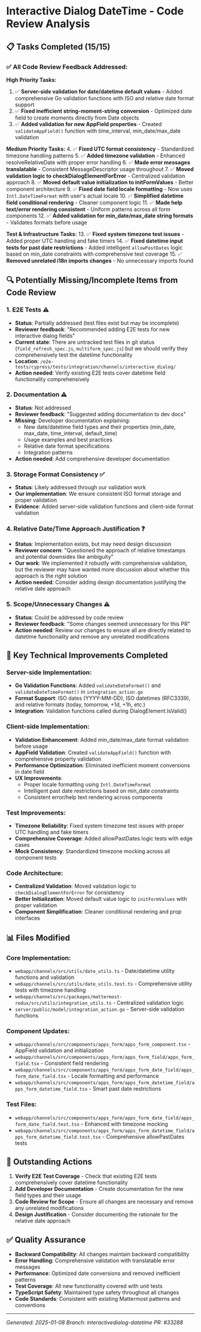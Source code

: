 # Interactive Dialog DateTime - Code Review Analysis

## 📋 **Tasks Completed (15/15)**

### ✅ **All Code Review Feedback Addressed:**

**High Priority Tasks:**
1. ✅ **Server-side validation for date/datetime default values** - Added comprehensive Go validation functions with ISO and relative date format support
2. ✅ **Fixed inefficient string-moment-string conversion** - Optimized date field to create moments directly from Date objects  
3. ✅ **Added validation for new AppField properties** - Created `validateAppField()` function with time_interval, min_date/max_date validation

**Medium Priority Tasks:**
4. ✅ **Fixed UTC format consistency** - Standardized timezone handling patterns
5. ✅ **Added timezone validation** - Enhanced resolveRelativeDate with proper error handling
6. ✅ **Made error messages translatable** - Consistent MessageDescriptor usage throughout
7. ✅ **Moved validation logic to checkDialogElementForError** - Centralized validation approach
8. ✅ **Moved default value initialization to initFormValues** - Better component architecture
9. ✅ **Fixed date field locale formatting** - Now uses `Intl.DateTimeFormat` with user's actual locale
10. ✅ **Simplified datetime field conditional rendering** - Cleaner component logic
11. ✅ **Made help text/error rendering consistent** - Uniform patterns across all form components
12. ✅ **Added validation for min_date/max_date string formats** - Validates formats before usage

**Test & Infrastructure Tasks:**
13. ✅ **Fixed system timezone test issues** - Added proper UTC handling and fake timers
14. ✅ **Fixed datetime input tests for past date restrictions** - Added intelligent `allowPastDates` logic based on min_date constraints with comprehensive test coverage
15. ✅ **Removed unrelated i18n imports changes** - No unnecessary imports found

## 🔍 **Potentially Missing/Incomplete Items from Code Review**

### 1. **E2E Tests** ⚠️
- **Status**: Partially addressed (test files exist but may be incomplete)
- **Reviewer feedback**: "Recommended adding E2E tests for new interactive dialog fields"
- **Current state**: There are untracked test files in git status (`field_refresh_spec.js`, `multiform_spec.js`) but we should verify they comprehensively test the datetime functionality
- **Location**: `/e2e-tests/cypress/tests/integration/channels/interactive_dialog/`
- **Action needed**: Verify existing E2E tests cover datetime field functionality comprehensively

### 2. **Documentation** ⚠️ 
- **Status**: Not addressed
- **Reviewer feedback**: "Suggested adding documentation to dev docs"
- **Missing**: Developer documentation explaining:
  - New date/datetime field types and their properties (min_date, max_date, time_interval, default_time)
  - Usage examples and best practices
  - Relative date format specifications
  - Integration patterns
- **Action needed**: Add comprehensive developer documentation

### 3. **Storage Format Consistency** ✅
- **Status**: Likely addressed through our validation work
- **Our implementation**: We ensure consistent ISO format storage and proper validation
- **Evidence**: Added server-side validation functions and client-side format validation

### 4. **Relative Date/Time Approach Justification** ❓
- **Status**: Implementation exists, but may need design discussion
- **Reviewer concern**: "Questioned the approach of relative timestamps and potential downsides like ambiguity"
- **Our work**: We implemented it robustly with comprehensive validation, but the reviewer may have wanted more discussion about whether this approach is the right solution
- **Action needed**: Consider adding design documentation justifying the relative date approach

### 5. **Scope/Unnecessary Changes** ⚠️
- **Status**: Could be addressed by code review
- **Reviewer feedback**: "Some changes seemed unnecessary for this PR"
- **Action needed**: Review our changes to ensure all are directly related to datetime functionality and remove any unrelated modifications

## 🔧 **Key Technical Improvements Completed**

### Server-side Implementation:
- **Go Validation Functions**: Added `validateDateFormat()` and `validateDateTimeFormat()` in `integration_action.go`
- **Format Support**: ISO dates (YYYY-MM-DD), ISO datetimes (RFC3339), and relative formats (today, tomorrow, +1d, +1h, etc.)
- **Integration**: Validation functions called during DialogElement.IsValid()

### Client-side Implementation:
- **Validation Enhancement**: Added min_date/max_date format validation before usage
- **AppField Validation**: Created `validateAppField()` function with comprehensive property validation
- **Performance Optimization**: Eliminated inefficient moment conversions in date field
- **UX Improvements**: 
  - Proper locale formatting using `Intl.DateTimeFormat`
  - Intelligent past date restrictions based on min_date constraints
  - Consistent error/help text rendering across components

### Test Improvements:
- **Timezone Reliability**: Fixed system timezone test issues with proper UTC handling and fake timers
- **Comprehensive Coverage**: Added allowPastDates logic tests with edge cases
- **Mock Consistency**: Standardized timezone mocking across all component tests

### Code Architecture:
- **Centralized Validation**: Moved validation logic to `checkDialogElementForError` for consistency
- **Better Initialization**: Moved default value logic to `initFormValues` with proper validation
- **Component Simplification**: Cleaner conditional rendering and prop interfaces

## 📊 **Files Modified**

### Core Implementation:
- `webapp/channels/src/utils/date_utils.ts` - Date/datetime utility functions and validation
- `webapp/channels/src/utils/date_utils.test.ts` - Comprehensive utility tests with timezone handling
- `webapp/channels/src/packages/mattermost-redux/src/utils/integration_utils.ts` - Centralized validation logic
- `server/public/model/integration_action.go` - Server-side validation functions

### Component Updates:
- `webapp/channels/src/components/apps_form/apps_form_component.tsx` - AppField validation and initialization
- `webapp/channels/src/components/apps_form/apps_form_field/apps_form_field.tsx` - Consistent field rendering
- `webapp/channels/src/components/apps_form/apps_form_date_field/apps_form_date_field.tsx` - Locale formatting and performance
- `webapp/channels/src/components/apps_form/apps_form_datetime_field/apps_form_datetime_field.tsx` - Smart past date restrictions

### Test Files:
- `webapp/channels/src/components/apps_form/apps_form_date_field/apps_form_date_field.test.tsx` - Enhanced with timezone mocking
- `webapp/channels/src/components/apps_form/apps_form_datetime_field/apps_form_datetime_field.test.tsx` - Comprehensive allowPastDates tests

## 🎯 **Outstanding Actions**

1. **Verify E2E Test Coverage** - Check that existing E2E tests comprehensively cover datetime functionality
2. **Add Developer Documentation** - Create documentation for the new field types and their usage
3. **Code Review for Scope** - Ensure all changes are necessary and remove any unrelated modifications
4. **Design Justification** - Consider documenting the rationale for the relative date approach

## ✅ **Quality Assurance**

- **Backward Compatibility**: All changes maintain backward compatibility
- **Error Handling**: Comprehensive validation with translatable error messages
- **Performance**: Optimized date conversions and removed inefficient patterns
- **Test Coverage**: All new functionality covered with unit tests
- **TypeScript Safety**: Maintained type safety throughout all changes
- **Code Standards**: Consistent with existing Mattermost patterns and conventions

---

*Generated: 2025-01-08*
*Branch: interactivedialog-datetime*
*PR: #33288*